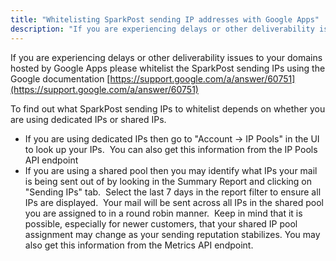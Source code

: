 ```yaml
---
title: "Whitelisting SparkPost sending IP addresses with Google Apps"
description: "If you are experiencing delays or other deliverability issues to your domains hosted by Google Apps please whitelist the Spark Post sending I Ps using the Google documentation https support google com a answer 60751 To find out what Spark Post sending I Ps to whitelist depends on whether you..."
---
```


If you are experiencing delays or other deliverability issues to your domains hosted by Google Apps please whitelist the SparkPost sending IPs using the Google documentation [https://support.google.com/a/answer/60751](https://support.google.com/a/answer/60751) 

To find out what SparkPost sending IPs to whitelist depends on whether you are using dedicated IPs or shared IPs.

* If you are using dedicated IPs then go to "Account -> IP Pools" in the UI to look up your IPs.  You can also get this information from the IP Pools API endpoint
* If you are using a shared pool then you may identify what IPs your mail is being sent out of by looking in the Summary Report and clicking on "Sending IPs" tab.  Select the last 7 days in the report filter to ensure all IPs are displayed.  Your mail will be sent across all IPs in the shared pool you are assigned to in a round robin manner.  Keep in mind that it is possible, especially for newer customers, that your shared IP pool assignment may change as your sending reputation stabilizes. You may also get this information from the Metrics API endpoint.
